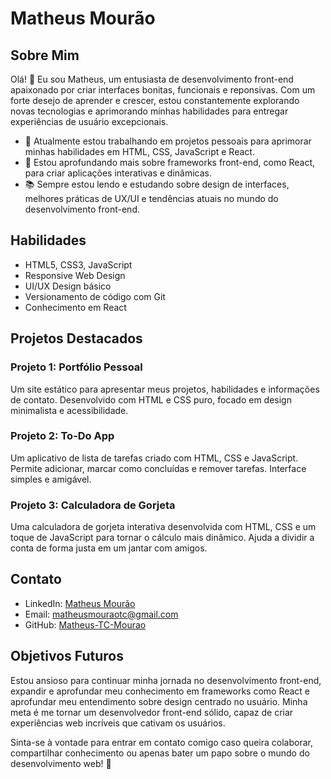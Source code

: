 # Matheus Mourão

## Sobre Mim
Olá! 👋 Eu sou Matheus, um entusiasta de desenvolvimento front-end apaixonado por criar interfaces bonitas, funcionais e reponsivas. Com um forte desejo de aprender e crescer, estou constantemente explorando novas tecnologias e aprimorando minhas habilidades para entregar experiências de usuário excepcionais.

- 🔭 Atualmente estou trabalhando em projetos pessoais para aprimorar minhas habilidades em HTML, CSS, JavaScript e React.
- 🌱 Estou aprofundando mais sobre frameworks front-end, como React, para criar aplicações interativas e dinâmicas.
- 📚 Sempre estou lendo e estudando sobre design de interfaces, melhores práticas de UX/UI e tendências atuais no mundo do desenvolvimento front-end.

## Habilidades
- HTML5, CSS3, JavaScript
- Responsive Web Design
- UI/UX Design básico
- Versionamento de código com Git
- Conhecimento em React

## Projetos Destacados
### Projeto 1: Portfólio Pessoal
Um site estático para apresentar meus projetos, habilidades e informações de contato. Desenvolvido com HTML e CSS puro, focado em design minimalista e acessibilidade.

### Projeto 2: To-Do App
Um aplicativo de lista de tarefas criado com HTML, CSS e JavaScript. Permite adicionar, marcar como concluídas e remover tarefas. Interface simples e amigável.

### Projeto 3: Calculadora de Gorjeta
Uma calculadora de gorjeta interativa desenvolvida com HTML, CSS e um toque de JavaScript para tornar o cálculo mais dinâmico. Ajuda a dividir a conta de forma justa em um jantar com amigos.

## Contato
- LinkedIn: [Matheus Mourão](https://www.linkedin.com/in/seuperfil/matheus-mour%C3%A3o-13a838208)
- Email: matheusmouraotc@gmail.com
- GitHub: [Matheus-TC-Mourao](https://github.com/Matheus-TC-Mourao)

## Objetivos Futuros
Estou ansioso para continuar minha jornada no desenvolvimento front-end, expandir e aprofundar meu conhecimento em frameworks como React e aprofundar meu entendimento sobre design centrado no usuário. Minha meta é me tornar um desenvolvedor front-end sólido, capaz de criar experiências web incríveis que cativam os usuários.

Sinta-se à vontade para entrar em contato comigo caso queira colaborar, compartilhar conhecimento ou apenas bater um papo sobre o mundo do desenvolvimento web! 🚀
